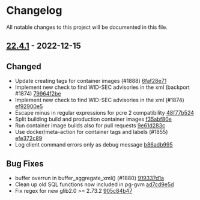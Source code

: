 # Changelog

All notable changes to this project will be documented in this file.

## [22.4.1] - 2022-12-15

## Changed
* Update creating tags for container images (#1888) [6faf28e71](https://github.com/greenbone/gvmd/commit/6faf28e71)
* Implement new check to find WID-SEC advisories in the xml (backport #1874) [79964f2be](https://github.com/greenbone/gvmd/commit/79964f2be)
* Implement new check to find WID-SEC advisories in the xml (#1874) [ef92900e5](https://github.com/greenbone/gvmd/commit/ef92900e5)
* Escape minus in regular expressions for pcre 2 compatibility [48f77b524](https://github.com/greenbone/gvmd/commit/48f77b524)
* Split building build and production container images [f35abf80e](https://github.com/greenbone/gvmd/commit/f35abf80e)
* Run container image builds also for pull requests [9e61d283c](https://github.com/greenbone/gvmd/commit/9e61d283c)
* Use docker/meta-action for container tags and labels (#1855) [efe372c89](https://github.com/greenbone/gvmd/commit/efe372c89)
* Log client command errors only as debug message [b86adb995](https://github.com/greenbone/gvmd/commit/b86adb995)

## Bug Fixes
* buffer overrun in buffer_aggregate_xml() (#1880) [919337d1a](https://github.com/greenbone/gvmd/commit/919337d1a)
* Clean up old SQL functions now included in pg-gvm [ad7cd9e5d](https://github.com/greenbone/gvmd/commit/ad7cd9e5d)
* Fix regex for new glib2.0 >= 2.73.2 [905c84b47](https://github.com/greenbone/gvmd/commit/905c84b47)

[22.4.1]: https://github.com/greenbone/gvmd/compare/v9.0.1.post1...22.4.1